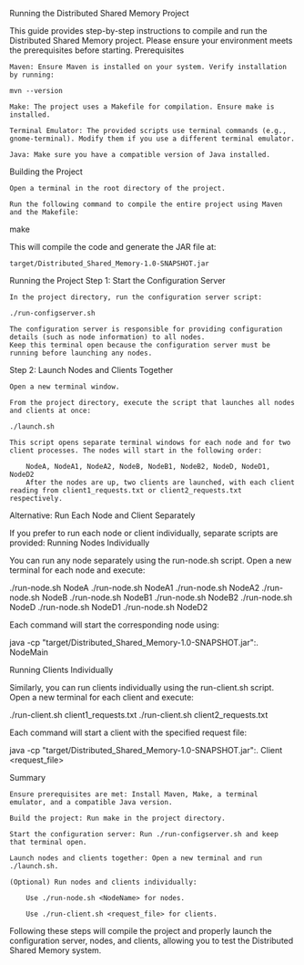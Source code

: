 Running the Distributed Shared Memory Project

This guide provides step-by-step instructions to compile and run the Distributed Shared Memory project. Please ensure your environment meets the prerequisites before starting.
Prerequisites

    Maven: Ensure Maven is installed on your system. Verify installation by running:

    mvn --version

    Make: The project uses a Makefile for compilation. Ensure make is installed.

    Terminal Emulator: The provided scripts use terminal commands (e.g., gnome-terminal). Modify them if you use a different terminal emulator.

    Java: Make sure you have a compatible version of Java installed.

Building the Project

    Open a terminal in the root directory of the project.

    Run the following command to compile the entire project using Maven and the Makefile:

make

This will compile the code and generate the JAR file at:

    target/Distributed_Shared_Memory-1.0-SNAPSHOT.jar

Running the Project
Step 1: Start the Configuration Server

    In the project directory, run the configuration server script:

    ./run-configserver.sh

    The configuration server is responsible for providing configuration details (such as node information) to all nodes.
    Keep this terminal open because the configuration server must be running before launching any nodes.

Step 2: Launch Nodes and Clients Together

    Open a new terminal window.

    From the project directory, execute the script that launches all nodes and clients at once:

    ./launch.sh

    This script opens separate terminal windows for each node and for two client processes. The nodes will start in the following order:

        NodeA, NodeA1, NodeA2, NodeB, NodeB1, NodeB2, NodeD, NodeD1, NodeD2
        After the nodes are up, two clients are launched, with each client reading from client1_requests.txt or client2_requests.txt respectively.

Alternative: Run Each Node and Client Separately

If you prefer to run each node or client individually, separate scripts are provided:
Running Nodes Individually

You can run any node separately using the run-node.sh script. Open a new terminal for each node and execute:

./run-node.sh NodeA
./run-node.sh NodeA1
./run-node.sh NodeA2
./run-node.sh NodeB
./run-node.sh NodeB1
./run-node.sh NodeB2
./run-node.sh NodeD
./run-node.sh NodeD1
./run-node.sh NodeD2

Each command will start the corresponding node using:

java -cp "target/Distributed_Shared_Memory-1.0-SNAPSHOT.jar":. NodeMain <NodeName>

Running Clients Individually

Similarly, you can run clients individually using the run-client.sh script. Open a new terminal for each client and execute:

./run-client.sh client1_requests.txt
./run-client.sh client2_requests.txt

Each command will start a client with the specified request file:

java -cp "target/Distributed_Shared_Memory-1.0-SNAPSHOT.jar":. Client <request_file>

Summary

    Ensure prerequisites are met: Install Maven, Make, a terminal emulator, and a compatible Java version.

    Build the project: Run make in the project directory.

    Start the configuration server: Run ./run-configserver.sh and keep that terminal open.

    Launch nodes and clients together: Open a new terminal and run ./launch.sh.

    (Optional) Run nodes and clients individually:

        Use ./run-node.sh <NodeName> for nodes.

        Use ./run-client.sh <request_file> for clients.

Following these steps will compile the project and properly launch the configuration server, nodes, and clients, allowing you to test the Distributed Shared Memory system.
